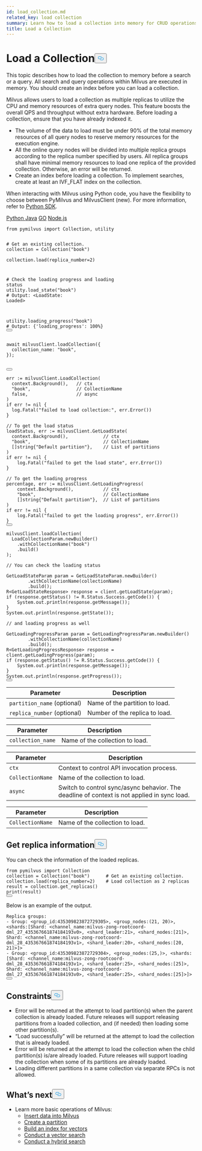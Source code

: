 ```yaml
---
id: load_collection.md
related_key: load collection
summary: Learn how to load a collection into memory for CRUD operations in Milvus.
title: Load a Collection
---
```

<h1 id="Load-a-Collection" class="common-anchor-header">Load a Collection<button data-href="#Load-a-Collection" class="anchor-icon" translate="no">
      <svg translate="no"
        aria-hidden="true"
        focusable="false"
        height="20"
        version="1.1"
        viewBox="0 0 16 16"
        width="16"
      >
        <path
          fill="#0092E4"
          fill-rule="evenodd"
          d="M4 9h1v1H4c-1.5 0-3-1.69-3-3.5S2.55 3 4 3h4c1.45 0 3 1.69 3 3.5 0 1.41-.91 2.72-2 3.25V8.59c.58-.45 1-1.27 1-2.09C10 5.22 8.98 4 8 4H4c-.98 0-2 1.22-2 2.5S3 9 4 9zm9-3h-1v1h1c1 0 2 1.22 2 2.5S13.98 12 13 12H9c-.98 0-2-1.22-2-2.5 0-.83.42-1.64 1-2.09V6.25c-1.09.53-2 1.84-2 3.25C6 11.31 7.55 13 9 13h4c1.45 0 3-1.69 3-3.5S14.5 6 13 6z"
        ></path>
      </svg>
    </button></h1><p>This topic describes how to load the collection to memory before a search or a query. All search and query operations within Milvus are executed in memory. You should create an index before you can load a collection.</p>
<p>Milvus allows users to load a collection as multiple replicas to utilize the CPU and memory resources of extra query nodes. This feature boosts the overall QPS and throughput without extra hardware. Before loading a collection, ensure that you have already indexed it.</p>
<div class="alert warning">
<ul>
<li>The volume of the data to load must be under 90% of the total memory resources of all query nodes to reserve memory resources for the execution engine.</li>
<li>All the online query nodes will be divided into multiple replica groups according to the replica number specified by users. All replica groups shall have minimal memory resources to load one replica of the provided collection. Otherwise, an error will be returned.</li>
<li>Create an index before loading a collection. To implement searches, create at least an IVF_FLAT index on the collection.</li>
</ul>
</div>
<div class="alert note">
<p>When interacting with Milvus using Python code, you have the flexibility to choose between PyMilvus and MilvusClient (new). For more information, refer to <a href="https://milvus.io/api-reference/pymilvus/v2.3.x/About.md">Python SDK</a>.</p>
</div>
<div class="multipleCode">
  <a href="#python">Python </a>
  <a href="#java">Java</a>
  <a href="#go">GO</a>
  <a href="#javascript">Node.js</a>
</div>
<pre><code translate="no" class="language-python"><span class="hljs-keyword">from</span> pymilvus <span class="hljs-keyword">import</span> Collection, utility

<span class="hljs-comment"># Get an existing collection.</span>
collection = Collection(<span class="hljs-string">&quot;book&quot;</span>)      
collection.load(replica_number=<span class="hljs-number">2</span>)

<span class="hljs-comment"># Check the loading progress and loading status</span>
utility.load_state(<span class="hljs-string">&quot;book&quot;</span>)
<span class="hljs-comment"># Output: &lt;LoadState: Loaded&gt;</span>

utility.loading_progress(<span class="hljs-string">&quot;book&quot;</span>)
<span class="hljs-comment"># Output: {&#x27;loading_progress&#x27;: 100%}</span>
<button class="copy-code-btn"></button></code></pre>
<pre><code translate="no" class="language-javascript"><span class="hljs-keyword">await</span> milvusClient.<span class="hljs-title function_">loadCollection</span>({
  <span class="hljs-attr">collection_name</span>: <span class="hljs-string">&quot;book&quot;</span>,
});


<button class="copy-code-btn"></button></code></pre>
<pre><code translate="no" class="language-go">err := milvusClient.LoadCollection(
  context.Background(),   <span class="hljs-comment">// ctx</span>
  <span class="hljs-string">&quot;book&quot;</span>,                 <span class="hljs-comment">// CollectionName</span>
  <span class="hljs-literal">false</span>,                  <span class="hljs-comment">// async</span>
)
<span class="hljs-keyword">if</span> err != <span class="hljs-literal">nil</span> {
  log.Fatal(<span class="hljs-string">&quot;failed to load collection:&quot;</span>, err.Error())
}

<span class="hljs-comment">// To get the load status</span>
loadStatus, err := milvusClient.GetLoadState(
  context.Background(),             <span class="hljs-comment">// ctx</span>
  <span class="hljs-string">&quot;book&quot;</span>,                           <span class="hljs-comment">// CollectionName</span>
  []<span class="hljs-type">string</span>{<span class="hljs-string">&quot;Default partition&quot;</span>},    <span class="hljs-comment">// List of partitions</span>
)
<span class="hljs-keyword">if</span> err != <span class="hljs-literal">nil</span> {
    log.Fatal(<span class="hljs-string">&quot;failed to get the load state&quot;</span>, err.Error())
}

<span class="hljs-comment">// To get the loading progress</span>
percentage, err := milvusClient.GetLoadingProgress(
    context.Background(),           <span class="hljs-comment">// ctx</span>
    <span class="hljs-string">&quot;book&quot;</span>,                         <span class="hljs-comment">// CollectionName</span>
    []<span class="hljs-type">string</span>{<span class="hljs-string">&quot;Default partition&quot;</span>},  <span class="hljs-comment">// List of partitions</span>
)
<span class="hljs-keyword">if</span> err != <span class="hljs-literal">nil</span> {
    log.Fatal(<span class="hljs-string">&quot;failed to get the loading progress&quot;</span>, err.Error())
}
<button class="copy-code-btn"></button></code></pre>
<pre><code translate="no" class="language-java">milvusClient.loadCollection(
  LoadCollectionParam.newBuilder()
    .withCollectionName(<span class="hljs-string">&quot;book&quot;</span>)
    .build()
);

<span class="hljs-comment">// You can check the loading status </span>

GetLoadStateParam param = GetLoadStateParam.newBuilder()
        .withCollectionName(collectionName)
        .build();
R&lt;GetLoadStateResponse&gt; response = client.getLoadState(param);
<span class="hljs-keyword">if</span> (response.getStatus() != R.Status.Success.getCode()) {
    System.out.<span class="hljs-built_in">println</span>(response.getMessage());
}
System.out.<span class="hljs-built_in">println</span>(response.getState());

<span class="hljs-comment">// and loading progress as well</span>

GetLoadingProgressParam param = GetLoadingProgressParam.newBuilder()
        .withCollectionName(collectionName)
        .build();
R&lt;GetLoadingProgressResponse&gt; response = client.getLoadingProgress(param);
<span class="hljs-keyword">if</span> (response.getStatus() != R.Status.Success.getCode()) {
    System.out.<span class="hljs-built_in">println</span>(response.getMessage());
}
System.out.<span class="hljs-built_in">println</span>(response.getProgress());
<button class="copy-code-btn"></button></code></pre>
<div style="display: none">
```shell
load -c book
```
<pre><code translate="no" class="language-curl">curl -X <span class="hljs-string">&#x27;POST&#x27;</span> \
  <span class="hljs-string">&#x27;http://localhost:9091/api/v1/collection/load&#x27;</span> \
  -H <span class="hljs-string">&#x27;accept: application/json&#x27;</span> \
  -H <span class="hljs-string">&#x27;Content-Type: application/json&#x27;</span> \
  -d <span class="hljs-string">&#x27;{
    &quot;collection_name&quot;: &quot;book&quot;
  }&#x27;</span>
<button class="copy-code-btn"></button></code></pre>
<div class="language-curl">
Output:
<pre><code translate="no" class="language-json">{}
<button class="copy-code-btn"></button></code></pre>
</div>
</div>
<table class="language-python">
    <thead>
    <tr>
        <th>Parameter</th>
        <th>Description</th>
    </tr>
    </thead>
    <tbody>
    <tr>
        <td><code translate="no">partition_name</code> (optional)</td>
        <td>Name of the partition to load.</td>
    </tr>
    <tr>
        <td><code translate="no">replica_number</code> (optional)</td>
        <td>Number of the replica to load.</td>
    </tr>
    </tbody>
</table>
<table class="language-javascript">
    <thead>
    <tr>
        <th>Parameter</th>
        <th>Description</th>
    </tr>
    </thead>
    <tbody>
    <tr>
        <td><code translate="no">collection_name</code></td>
        <td>Name of the collection to load.</td>
    </tr>
    </tbody>
</table>
<table class="language-go">
    <thead>
        <tr>
            <th>Parameter</th>
            <th>Description</th>
        </tr>
    </thead>
    <tbody>
        <tr>
            <td><code translate="no">ctx</code></td>
            <td>Context to control API invocation process.</td>
        </tr>
        <tr>
            <td><code translate="no">CollectionName</code></td>
            <td>Name of the collection to load.</td>
        </tr>
        <tr>
            <td><code translate="no">async</code></td>
            <td>Switch to control sync/async behavior. The deadline of context is not applied in sync load.</td>
        </tr>
    </tbody>
</table>
<table class="language-java">
    <thead>
        <tr>
            <th>Parameter</th>
            <th>Description</th>
        </tr>
    </thead>
    <tbody>
        <tr>
            <td><code translate="no">CollectionName</code></td>
            <td>Name of the collection to load.</td>
        </tr>
    </tbody>
</table>
<table class="language-shell" style="display: none">
    <thead>
        <tr>
            <th>Option</th>
            <th>Description</th>
        </tr>
    </thead>
    <tbody>
        <tr>
            <td>-c</td>
            <td>Name of the collection to load.</td>
        </tr>
        <tr>
            <td>-p (Optional/Multiple)</td>
            <td>The name of the partition to load.</td>
        </tr>
    </tbody>
</table>
<table class="language-curl" style="display: none">
    <thead>
    <tr>
        <th>Parameter</th>
        <th>Description</th>
    </tr>
    </thead>
    <tbody>
    <tr>
        <td><code translate="no">collection_name</code></td>
        <td>Name of the collection to load.</td>
    </tr>
    </tbody>
</table>
<h2 id="Get-replica-information" class="common-anchor-header">Get replica information<button data-href="#Get-replica-information" class="anchor-icon" translate="no">
      <svg translate="no"
        aria-hidden="true"
        focusable="false"
        height="20"
        version="1.1"
        viewBox="0 0 16 16"
        width="16"
      >
        <path
          fill="#0092E4"
          fill-rule="evenodd"
          d="M4 9h1v1H4c-1.5 0-3-1.69-3-3.5S2.55 3 4 3h4c1.45 0 3 1.69 3 3.5 0 1.41-.91 2.72-2 3.25V8.59c.58-.45 1-1.27 1-2.09C10 5.22 8.98 4 8 4H4c-.98 0-2 1.22-2 2.5S3 9 4 9zm9-3h-1v1h1c1 0 2 1.22 2 2.5S13.98 12 13 12H9c-.98 0-2-1.22-2-2.5 0-.83.42-1.64 1-2.09V6.25c-1.09.53-2 1.84-2 3.25C6 11.31 7.55 13 9 13h4c1.45 0 3-1.69 3-3.5S14.5 6 13 6z"
        ></path>
      </svg>
    </button></h2><p>You can check the information of the loaded replicas.</p>
<pre><code translate="no" class="language-python"><span class="hljs-keyword">from</span> pymilvus <span class="hljs-keyword">import</span> Collection
collection = Collection(<span class="hljs-string">&quot;book&quot;</span>)      <span class="hljs-comment"># Get an existing collection.</span>
collection.load(replica_number=<span class="hljs-number">2</span>)    <span class="hljs-comment"># Load collection as 2 replicas</span>
result = collection.get_replicas()
<span class="hljs-built_in">print</span>(result)
<button class="copy-code-btn"></button></code></pre>
<p>Below is an example of the output.</p>
<pre><code translate="no">Replica <span class="hljs-built_in">groups</span>:
- Group: &lt;group_id:435309823872729305&gt;, &lt;group_nodes:(21, 20)&gt;, &lt;shards:[Shard: &lt;channel_name:milvus-zong-rootcoord-dml_27_435367661874184193v0&gt;, &lt;shard_leader:21&gt;, &lt;shard_nodes:[21]&gt;, Shard: &lt;channel_name:milvus-zong-rootcoord-dml_28_435367661874184193v1&gt;, &lt;shard_leader:20&gt;, &lt;shard_nodes:[20, 21]&gt;]&gt;
- Group: &lt;group_id:435309823872729304&gt;, &lt;group_nodes:(25,)&gt;, &lt;shards:[Shard: &lt;channel_name:milvus-zong-rootcoord-dml_28_435367661874184193v1&gt;, &lt;shard_leader:25&gt;, &lt;shard_nodes:[25]&gt;, Shard: &lt;channel_name:milvus-zong-rootcoord-dml_27_435367661874184193v0&gt;, &lt;shard_leader:25&gt;, &lt;shard_nodes:[25]&gt;]&gt;
<button class="copy-code-btn"></button></code></pre>
<h2 id="Constraints" class="common-anchor-header">Constraints<button data-href="#Constraints" class="anchor-icon" translate="no">
      <svg translate="no"
        aria-hidden="true"
        focusable="false"
        height="20"
        version="1.1"
        viewBox="0 0 16 16"
        width="16"
      >
        <path
          fill="#0092E4"
          fill-rule="evenodd"
          d="M4 9h1v1H4c-1.5 0-3-1.69-3-3.5S2.55 3 4 3h4c1.45 0 3 1.69 3 3.5 0 1.41-.91 2.72-2 3.25V8.59c.58-.45 1-1.27 1-2.09C10 5.22 8.98 4 8 4H4c-.98 0-2 1.22-2 2.5S3 9 4 9zm9-3h-1v1h1c1 0 2 1.22 2 2.5S13.98 12 13 12H9c-.98 0-2-1.22-2-2.5 0-.83.42-1.64 1-2.09V6.25c-1.09.53-2 1.84-2 3.25C6 11.31 7.55 13 9 13h4c1.45 0 3-1.69 3-3.5S14.5 6 13 6z"
        ></path>
      </svg>
    </button></h2><ul>
<li>Error will be returned at the attempt to load partition(s) when the parent collection is already loaded. Future releases will support releasing partitions from a loaded collection, and (if needed) then loading some other partition(s).</li>
<li>“Load successfully” will be returned at the attempt to load the collection that is already loaded.</li>
<li>Error will be returned at the attempt to load the collection when the child partition(s) is/are already loaded. Future releases will support loading the collection when some of its partitions are already loaded.</li>
<li>Loading different partitions in a same collection via separate RPCs is not allowed.</li>
</ul>
<h2 id="Whats-next" class="common-anchor-header">What’s next<button data-href="#Whats-next" class="anchor-icon" translate="no">
      <svg translate="no"
        aria-hidden="true"
        focusable="false"
        height="20"
        version="1.1"
        viewBox="0 0 16 16"
        width="16"
      >
        <path
          fill="#0092E4"
          fill-rule="evenodd"
          d="M4 9h1v1H4c-1.5 0-3-1.69-3-3.5S2.55 3 4 3h4c1.45 0 3 1.69 3 3.5 0 1.41-.91 2.72-2 3.25V8.59c.58-.45 1-1.27 1-2.09C10 5.22 8.98 4 8 4H4c-.98 0-2 1.22-2 2.5S3 9 4 9zm9-3h-1v1h1c1 0 2 1.22 2 2.5S13.98 12 13 12H9c-.98 0-2-1.22-2-2.5 0-.83.42-1.64 1-2.09V6.25c-1.09.53-2 1.84-2 3.25C6 11.31 7.55 13 9 13h4c1.45 0 3-1.69 3-3.5S14.5 6 13 6z"
        ></path>
      </svg>
    </button></h2><ul>
<li>Learn more basic operations of Milvus:
<ul>
<li><a href="/docs/fr/insert_data.md">Insert data into Milvus</a></li>
<li><a href="/docs/fr/create_partition.md">Create a partition</a></li>
<li><a href="/docs/fr/build_index.md">Build an index for vectors</a></li>
<li><a href="/docs/fr/search.md">Conduct a vector search</a></li>
<li><a href="/docs/fr/hybridsearch.md">Conduct a hybrid search</a></li>
</ul></li>
</ul>
